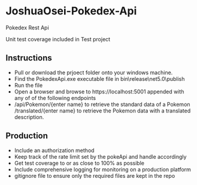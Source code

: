 # JoshuaOsei-Pokedex-Api
Pokedex Rest Api

Unit test coverage included in Test project

## Instructions
- Pull or download the prjoect folder onto your windows machine.
- Find the PokedexApi.exe executable file in bin\release\net5.0\publish
- Run the file
- Open a browser and browse to https://localhost:5001 appended with any of of the following endpoints
- /api/Pokemon/{enter name} to retrieve the standard data of a Pokemon
/translated/{enter name} to retrieve the Pokemon data with a translated description.

## Production

- Include an authorization method
- Keep track of the rate limit set by the pokeApi and handle accordingly
- Get test coverage to or as close to 100% as possible
- Include comprehensive logging for monitoring on a production platform
- gitignore file to ensure only the required files are kept in the repo
